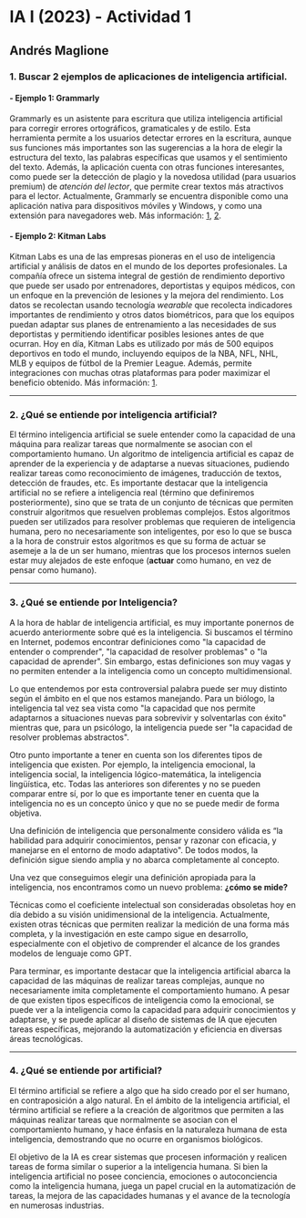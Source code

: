 # IA I (2023) - Actividad 1
## Andrés Maglione


### 1. Buscar 2 ejemplos de aplicaciones de inteligencia artificial.
#### - Ejemplo 1: Grammarly
Grammarly es un asistente para escritura que utiliza inteligencia artificial para corregir errores ortográficos, gramaticales y de estilo. Esta herramienta permite a los usuarios detectar errores en la escritura, aunque sus funciones más importantes son las sugerencias a la hora de elegir la estructura del texto, las palabras específicas que usamos y el sentimiento del texto.
Además, la aplicación cuenta con otras funciones interesantes, como puede ser la detección de plagio y la novedosa utilidad (para usuarios premium) de *atención del lector*, que permite crear textos más atractivos para el lector.
Actualmente, Grammarly se encuentra disponible como una aplicación nativa para dispositivos móviles y Windows, y como una extensión para navegadores web.
Más información: [1](https://www.grammarly.com/blog/engineering/nlp-ml-identify-main-points/), [2](https://www.grammarly.com/blog/how-grammarly-uses-ai/).

#### - Ejemplo 2: Kitman Labs
Kitman Labs es una de las empresas pioneras en el uso de inteligencia artificial y análisis de datos en el mundo de los deportes profesionales. La compañía ofrece un sistema integral de gestión de rendimiento deportivo que puede ser usado por entrenadores, deportistas y equipos médicos, con un enfoque en la prevención de lesiones y la mejora del rendimiento.
Los datos se recolectan usando tecnología *wearable* que recolecta indicadores importantes de rendimiento y otros datos biométricos, para que los equipos puedan adaptar sus planes de entrenamiento a las necesidades de sus deportistas y permitiendo identificar posibles lesiones antes de que ocurran.
Hoy en día, Kitman Labs es utilizado por más de 500 equipos deportivos en todo el mundo, incluyendo equipos de la NBA, NFL, NHL, MLB y equipos de fútbol de la Premier League. Además, permite integraciones con muchas otras plataformas para poder maximizar el beneficio obtenido.
Más información: [1](https://www.kitmanlabs.com/).

--- 
### 2. ¿Qué se entiende por inteligencia artificial?
El término inteligencia artificial se suele entender como la capacidad de una máquina para realizar tareas que normalmente se asocian con el comportamiento humano. Un algoritmo de inteligencia artificial es capaz de aprender de la experiencia y de adaptarse a nuevas situaciones, pudiendo realizar tareas como reconocimiento de imágenes, traducción de textos, detección de fraudes, etc.
Es importante destacar que la inteligencia artificial no se refiere a inteligencia real (término que definiremos posteriormente), sino que se trata de un conjunto de técnicas que permiten construir algoritmos que resuelven problemas complejos. Estos algoritmos pueden ser utilizados para resolver problemas que requieren de inteligencia humana, pero no necesariamente son inteligentes, por eso lo que se busca a la hora de construir estos algoritmos es que su forma de actuar se asemeje a la de un ser humano, mientras que los procesos internos suelen estar muy alejados de este enfoque (**actuar** como humano, en vez de pensar como humano).

---

### 3. ¿Qué se entiende por Inteligencia?
A la hora de hablar de inteligencia artificial, es muy importante ponernos de acuerdo anteriormente sobre qué es la inteligencia. Si buscamos el término en Internet, podemos encontrar definiciones como "la capacidad de entender o comprender", "la capacidad de resolver problemas" o "la capacidad de aprender". Sin embargo, estas definiciones son muy vagas y no permiten entender a la inteligencia como un concepto multidimensional.

Lo que entendemos por esta controversial palabra puede ser muy distinto según el ámbito en el que nos estamos manejando. Para un biólogo, la inteligencia tal vez sea vista como "la capacidad que nos permite adaptarnos a situaciones nuevas para sobrevivir y solventarlas con éxito" mientras que, para un psicólogo, la inteligencia puede ser "la capacidad de resolver problemas abstractos".

Otro punto importante a tener en cuenta son los diferentes tipos de inteligencia que existen. Por ejemplo, la inteligencia emocional, la inteligencia social, la inteligencia lógico-matemática, la inteligencia lingüística, etc. Todas las anteriores son diferentes y no se pueden comparar entre sí, por lo que es importante tener en cuenta que la inteligencia no es un concepto único y que no se puede medir de forma objetiva.

Una definición de inteligencia que personalmente considero válida es “la habilidad para adquirir conocimientos, pensar y razonar con eficacia, y manejarse en el entorno de modo adaptativo". De todos modos, la definición sigue siendo amplia y no abarca completamente al concepto.

Una vez que conseguimos elegir una definición apropiada para la inteligencia, nos encontramos como un nuevo problema: **¿cómo se mide?**

Técnicas como el coeficiente intelectual son consideradas obsoletas hoy en día debido a su visión unidimensional de la inteligencia. Actualmente, existen otras técnicas que permiten realizar la medición de una forma más completa, y la investigación en este campo sigue en desarrollo, especialmente con el objetivo de comprender el alcance de los grandes modelos de lenguaje como GPT.

Para terminar, es importante destacar que la inteligencia artificial abarca la capacidad de las máquinas de realizar tareas complejas, aunque no necesariamente imita completamente el comportamiento humano. A pesar de que existen tipos específicos de inteligencia como la emocional, se puede ver a la inteligencia como la capacidad para adquirir conocimientos y adaptarse, y se puede aplicar al diseño de sistemas de IA que ejecuten tareas específicas, mejorando la automatización y eficiencia en diversas áreas tecnológicas.

---

### 4. ¿Qué se entiende por artificial?
El término artificial se refiere a algo que ha sido creado por el ser humano, en contraposición a algo natural. En el ámbito de la inteligencia artificial, el término artificial se refiere a la creación de algoritmos que permiten a las máquinas realizar tareas que normalmente se asocian con el comportamiento humano, y hace énfasis en la naturaleza humana de esta inteligencia, demostrando que no ocurre en organismos biológicos.

El objetivo de la IA es crear sistemas que procesen información y realicen tareas de forma similar o superior a la inteligencia humana. Si bien la inteligencia artificial no posee conciencia, emociones o autoconciencia como la inteligencia humana, juega un papel crucial en la automatización de tareas, la mejora de las capacidades humanas y el avance de la tecnología en numerosas industrias.


